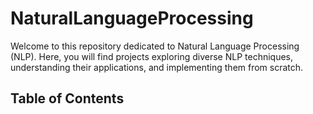 # NaturalLanguageProcessing

Welcome to this repository dedicated to Natural Language Processing (NLP). Here, you will find projects exploring diverse NLP techniques, understanding their applications, and implementing them from scratch.

## Table of Contents

